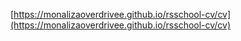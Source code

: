 [https://monalizaoverdrivee.github.io/rsschool-cv/cv](https://monalizaoverdrivee.github.io/rsschool-cv/cv)
